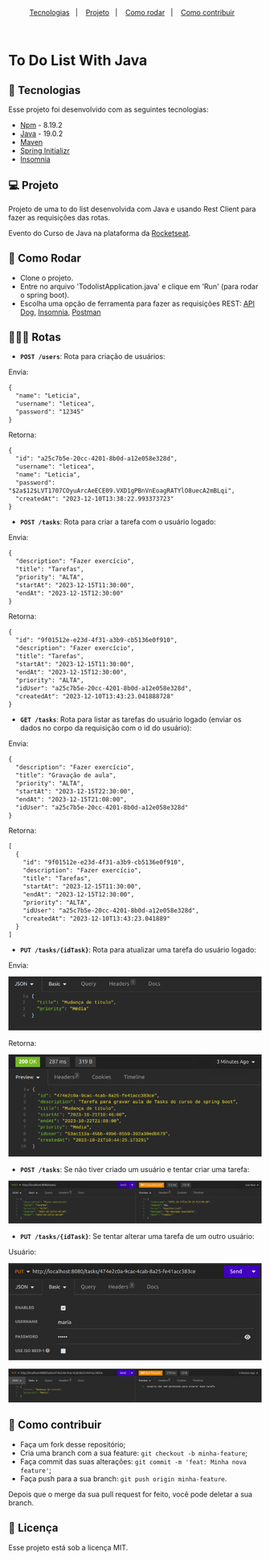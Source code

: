 <p align="center">
  <a href="#-tecnologias">Tecnologias</a>&nbsp;&nbsp;&nbsp;|&nbsp;&nbsp;&nbsp;
  <a href="#-projeto">Projeto</a>&nbsp;&nbsp;&nbsp;|&nbsp;&nbsp;&nbsp;
  <a href="#-como-rodar">Como rodar</a>&nbsp;&nbsp;&nbsp;|&nbsp;&nbsp;&nbsp;
  <a href="#-como-contribuir">Como contribuir</a>&nbsp;&nbsp;&nbsp;
  </p>

<br>

# To Do List With Java

## 🚀 Tecnologias

Esse projeto foi desenvolvido com as seguintes tecnologias:

- [Npm](https://www.npmjs.com/) - 8.19.2
- [Java](https://www.java.com/pt-BR/) - 19.0.2
- [Maven](https://maven.apache.org/)
- [Spring Initializr](https://start.spring.io/)
- [Insomnia](https://insomnia.rest/download)

## 💻 Projeto

Projeto de uma to do list desenvolvida com Java e usando Rest Client para fazer as requisições das rotas.

Evento do Curso de Java na plataforma da [Rocketseat](https://www.rocketseat.com.br/).

## 🚀 Como Rodar

- Clone o projeto.
- Entre no arquivo 'TodolistApplication.java' e clique em 'Run' (para rodar o spring boot).
- Escolha uma opção de ferramenta para fazer as requisições REST: [API Dog](https://apidog.com/download/), [Insomnia](https://insomnia.rest/download), [Postman](https://www.postman.com/downloads/)

## 👩🏿‍💻 Rotas

- **`POST /users`**: Rota para criação de usuários:

Envia:

```
{
  "name": "Leticia",
  "username": "leticea",
  "password": "12345"
}
```

Retorna:

```
{
  "id": "a25c7b5e-20cc-4201-8b0d-a12e058e328d",
  "username": "leticea",
  "name": "Leticia",
  "password": "$2a$12$LVT1707COyuArcAeECE09.VXD1gPBnVnEoagRATYlO8uecA2mBLqi",
  "createdAt": "2023-12-10T13:38:22.993373723"
}
```

- **`POST /tasks`**: Rota para criar a tarefa com o usuário logado:

Envia:

```
{
  "description": "Fazer exercício",
  "title": "Tarefas",
  "priority": "ALTA",
  "startAt": "2023-12-15T11:30:00",
  "endAt": "2023-12-15T12:30:00"
}
```

Retorna:

```
{
  "id": "9f01512e-e23d-4f31-a3b9-cb5136e0f910",
  "description": "Fazer exercício",
  "title": "Tarefas",
  "startAt": "2023-12-15T11:30:00",
  "endAt": "2023-12-15T12:30:00",
  "priority": "ALTA",
  "idUser": "a25c7b5e-20cc-4201-8b0d-a12e058e328d",
  "createdAt": "2023-12-10T13:43:23.041888728"
}
```

- **`GET /tasks`**: Rota para listar as tarefas do usuário logado (enviar os dados no corpo da requisição com o id do usuário):

Envia:

```
{
  "description": "Fazer exercício",
  "title": "Gravação de aula",
  "priority": "ALTA",
  "startAt": "2023-12-15T22:30:00",
  "endAt": "2023-12-15T21:08:00",
  "idUser": "a25c7b5e-20cc-4201-8b0d-a12e058e328d"
}
```

Retorna:

```
[
  {
    "id": "9f01512e-e23d-4f31-a3b9-cb5136e0f910",
    "description": "Fazer exercício",
    "title": "Tarefas",
    "startAt": "2023-12-15T11:30:00",
    "endAt": "2023-12-15T12:30:00",
    "priority": "ALTA",
    "idUser": "a25c7b5e-20cc-4201-8b0d-a12e058e328d",
    "createdAt": "2023-12-10T13:43:23.041889"
  }
]
```

- **`PUT /tasks/{idTask}`**: Rota para atualizar uma tarefa do usuário logado:

Envia:

<p align="center">
  <img alt="" src=".github/image8.png">
</p>

Retorna:

<p align="center">
  <img alt="" src=".github/image9.png">
</p>

- **`POST /tasks`**: Se não tiver criado um usuário e tentar criar uma tarefa:

<p align="center">
  <img alt="" src=".github/image10.png">
</p>

- **`PUT /tasks/{idTask}`**: Se tentar alterar uma tarefa de um outro usuário:

Usuário:

<p align="center">
  <img alt="" src=".github/image11.png">
</p>

<p align="center">
  <img alt="" src=".github/image12.png">
</p>

## 🤔 Como contribuir

- Faça um fork desse repositório;
- Cria uma branch com a sua feature: `git checkout -b minha-feature`;
- Faça commit das suas alterações: `git commit -m 'feat: Minha nova feature'`;
- Faça push para a sua branch: `git push origin minha-feature`.

Depois que o merge da sua pull request for feito, você pode deletar a sua branch.

## 📝 Licença

Esse projeto está sob a licença MIT.
